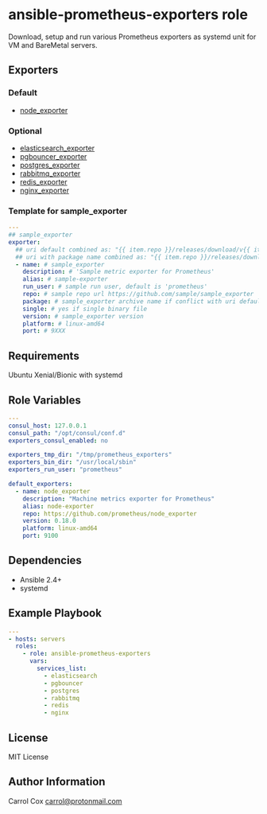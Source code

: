 # ansible-prometheus-exporters role

Download, setup and run various Prometheus exporters as systemd unit for VM and BareMetal servers.

## Exporters

### Default

- [node_exporter](https://github.com/prometheus/node_exporter)

### Optional

- [elasticsearch_exporter](https://github.com/justwatchcom/elasticsearch_exporter)
- [pgbouncer_exporter](https://github.com/jbub/pgbouncer_exporter)
- [postgres_exporter](https://github.com/wrouesnel/postgres_exporter)
- [rabbitmq_exporter](https://github.com/kbudde/rabbitmq_exporter)
- [redis_exporter](https://github.com/oliver006/redis_exporter)
- [nginx_exporter](https://github.com/nginxinc/nginx-prometheus-exporter)


### Template for sample_exporter

```yaml
---
## sample_exporter
exporter:
  ## uri default combined as: "{{ item.repo }}/releases/download/v{{ item.version }}/{{ item.name }}-{{ item.version }}.{{ item.platform }}.tar.gz"
  ## uri with package name combined as: "{{ item.repo }}/releases/download/v{{ item.version }}/{{ item.package }}.tar.gz"
  - name: # sample_exporter
    description: # 'Sample metric exporter for Prometheus'
    alias: # sample-exporter
    run_user: # sample run user, default is 'prometheus'
    repo: # sample repo url https://github.com/sample/sample_exporter
    package: # sample_exporter archive name if conflict with uri default combined
    single: # yes if single binary file
    version: # sample_exporter version
    platform: # linux-amd64
    port: # 9XXX
```

## Requirements

Ubuntu Xenial/Bionic with systemd

## Role Variables

```yaml
---
consul_host: 127.0.0.1
consul_path: "/opt/consul/conf.d"
exporters_consul_enabled: no

exporters_tmp_dir: "/tmp/prometheus_exporters"
exporters_bin_dir: "/usr/local/sbin"
exporters_run_user: "prometheus"

default_exporters:
  - name: node_exporter
    description: "Machine metrics exporter for Prometheus"
    alias: node-exporter
    repo: https://github.com/prometheus/node_exporter
    version: 0.18.0
    platform: linux-amd64
    port: 9100
```

## Dependencies

- Ansible 2.4+
- systemd

## Example Playbook

```yaml
---
- hosts: servers
  roles:
    - role: ansible-prometheus-exporters
      vars:
        services_list:
          - elasticsearch
          - pgbouncer
          - postgres
          - rabbitmq
          - redis
          - nginx
```

## License

MIT License

## Author Information

Carrol Cox <carrol@protonmail.com>
